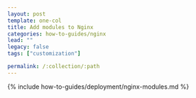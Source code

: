 ```yaml
---
layout: post
template: one-col
title: Add modules to Nginx
categories: how-to-guides/nginx
lead: ""
legacy: false
tags: ["customization"]

permalink: /:collection/:path
---
```

{% include how-to-guides/deployment/nginx-modules.md %}